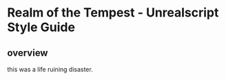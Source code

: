 # Realm of the Tempest - Unrealscript Style Guide #

## overview ##
this was a life ruining disaster.
